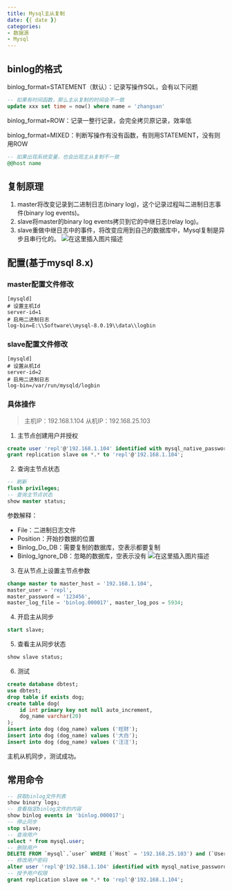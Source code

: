 ```yaml
---
title: Mysql主从复制
date: {{ date }}
categories:
- 数据源
- Mysql
---
```


## binlog的格式

binlog_format=STATEMENT（默认）：记录写操作SQL，会有以下问题

```sql
-- 如果有时间函数，那么主从复制的时间会不一致
update xxx set time = now() where name = 'zhangsan'
```

binlog_format=ROW：记录一整行记录，会完全拷贝原记录，效率低

binlog_format=MIXED：判断写操作有没有函数，有则用STATEMENT，没有则用ROW

```sql
-- 如果出现系统变量，也会出现主从复制不一致
@@host name
```

## 复制原理
1. master将改变记录到二进制日志(binary log)，这个记录过程叫二进制日志事件(binary log events)。
2. slave将master的binary log events拷贝到它的中继日志(relay log)。
3. slave重做中继日志中的事件，将改变应用到自己的数据库中，Mysql复制是异步且串行化的。
![在这里插入图片描述](https://img-blog.csdnimg.cn/20200203173115696.png?x-oss-process=image/watermark,type_ZmFuZ3poZW5naGVpdGk,shadow_10,text_aHR0cHM6Ly9ibG9nLmNzZG4ubmV0L3dlaXhpbl80MjEwMzAyNg==,size_16,color_FFFFFF,t_70)

## 配置(基于mysql 8.x)
### master配置文件修改
```properties
[mysqld]
# 设置主机Id
server-id=1
# 启用二进制日志
log-bin=E:\\Software\\mysql-8.0.19\\data\\logbin
```
### slave配置文件修改
```properties
[mysqld]
# 设置从机Id
server-id=2
# 启用二进制日志
log-bin=/var/run/mysqld/logbin
```
### 具体操作
>主机IP：192.168.1.104
>从机IP：192.168.25.103

1. 主节点创建用户并授权
```sql
create user 'repl'@'192.168.1.104' identified with mysql_native_password by '123456';
grant replication slave on *.* to 'repl'@'192.168.1.104';
```
2. 查询主节点状态
```sql
-- 刷新
flush privileges;
-- 查询主节点状态
show master status;
```
参数解释：
- File：二进制日志文件
- Position：开始抄数据的位置
- Binlog_Do_DB：需要复制的数据库，空表示都要复制
- Binlog_Ignore_DB：忽略的数据库，空表示没有
![在这里插入图片描述](https://img-blog.csdnimg.cn/20200201111401768.png)
3. 在从节点上设置主节点参数
```sql
change master to master_host = '192.168.1.104',
master_user = 'repl',
master_password = '123456',
master_log_file = 'binlog.000017', master_log_pos = 5934;
```
4. 开启主从同步
```sql
start slave;
```
5. 查看主从同步状态
```sql
show slave status;
```
6. 测试
```sql
create database dbtest;
use dbtest;
drop table if exists dog;
create table dog(
	id int primary key not null auto_increment,
    dog_name varchar(20)
);
insert into dog (dog_name) values ('旺财');
insert into dog (dog_name) values ('大白');
insert into dog (dog_name) values ('汪汪');
```
主机从机同步，测试成功。
## 常用命令
```sql
-- 获取binlog文件列表
show binary logs;
-- 查看指定binlog文件的内容
show binlog events in 'binlog.000017';
-- 停止同步
stop slave;
-- 查询用户
select * from mysql.user;
-- 删除用户
DELETE FROM `mysql`.`user` WHERE (`Host` = '192.168.25.103') and (`User` = 'rep1');
-- 修改用户密码
alter user 'repl'@'192.168.1.104' identified with mysql_native_password by '654321';
-- 授予用户权限
grant replication slave on *.* to 'repl'@'192.168.1.104';
```